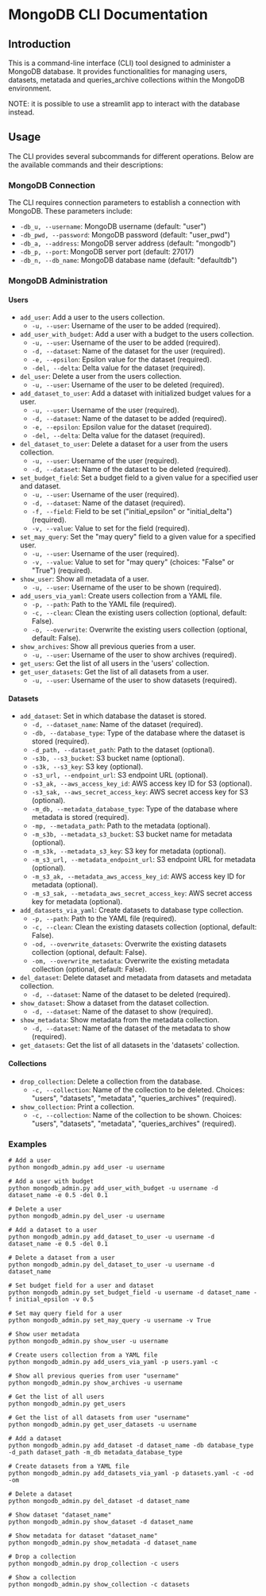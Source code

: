 # MongoDB CLI Documentation

## Introduction
This is a command-line interface (CLI) tool designed to administer a MongoDB database. It provides functionalities for managing users, datasets, metatada and queries_archive collections within the MongoDB environment.

NOTE: it is possible to use a streamlit app to interact with the database instead.

## Usage
The CLI provides several subcommands for different operations. Below are the available commands and their descriptions:

### MongoDB Connection

The CLI requires connection parameters to establish a connection with MongoDB. These parameters include:

- `-db_u, --username`: MongoDB username (default: "user")
- `-db_pwd, --password`: MongoDB password (default: "user_pwd")
- `-db_a, --address`: MongoDB server address (default: "mongodb")
- `-db_p, --port`: MongoDB server port (default: 27017)
- `-db_n, --db_name`: MongoDB database name (default: "defaultdb")

### MongoDB Administration

#### Users

- `add_user`: Add a user to the users collection.
  - `-u, --user`: Username of the user to be added (required).
- `add_user_with_budget`: Add a user with a budget to the users collection.
  - `-u, --user`: Username of the user to be added (required).
  - `-d, --dataset`: Name of the dataset for the user (required).
  - `-e, --epsilon`: Epsilon value for the dataset (required).
  - `-del, --delta`: Delta value for the dataset (required).
- `del_user`: Delete a user from the users collection.
  - `-u, --user`: Username of the user to be deleted (required).
- `add_dataset_to_user`: Add a dataset with initialized budget values for a user.
  - `-u, --user`: Username of the user (required).
  - `-d, --dataset`: Name of the dataset to be added (required).
  - `-e, --epsilon`: Epsilon value for the dataset (required).
  - `-del, --delta`: Delta value for the dataset (required).
- `del_dataset_to_user`: Delete a dataset for a user from the users collection.
  - `-u, --user`: Username of the user (required).
  - `-d, --dataset`: Name of the dataset to be deleted (required).
- `set_budget_field`: Set a budget field to a given value for a specified user and dataset.
  - `-u, --user`: Username of the user (required).
  - `-d, --dataset`: Name of the dataset (required).
  - `-f, --field`: Field to be set ("initial_epsilon" or "initial_delta") (required).
  - `-v, --value`: Value to set for the field (required).
- `set_may_query`: Set the "may query" field to a given value for a specified user.
  - `-u, --user`: Username of the user (required).
  - `-v, --value`: Value to set for "may query" (choices: "False" or "True") (required).
- `show_user`: Show all metadata of a user.
  - `-u, --user`: Username of the user to be shown (required).
- `add_users_via_yaml`: Create users collection from a YAML file.
  - `-p, --path`: Path to the YAML file (required).
  - `-c, --clean`: Clean the existing users collection (optional, default: False).
  - `-o, --overwrite`: Overwrite the existing users collection (optional, default: False).
- `show_archives`: Show all previous queries from a user.
  - `-u, --user`: Username of the user to show archives (required).
- `get_users`: Get the list of all users in the 'users' collection.
- `get_user_datasets`: Get the list of all datasets from a user.
  - `-u, --user`: Username of the user to show datasets (required).


#### Datasets

- `add_dataset`: Set in which database the dataset is stored.
  - `-d, --dataset_name`: Name of the dataset (required).
  - `-db, --database_type`: Type of the database where the dataset is stored (required).
  - `-d_path, --dataset_path`: Path to the dataset (optional).
  - `-s3b, --s3_bucket`: S3 bucket name (optional).
  - `-s3k, --s3_key`: S3 key (optional).
  - `-s3_url, --endpoint_url`: S3 endpoint URL (optional).
  - `-s3_ak, --aws_access_key_id`: AWS access key ID for S3 (optional).
  - `-s3_sak, --aws_secret_access_key`: AWS secret access key for S3 (optional).
  - `-m_db, --metadata_database_type`: Type of the database where metadata is stored (required).
  - `-mp, --metadata_path`: Path to the metadata (optional).
  - `-m_s3b, --metadata_s3_bucket`: S3 bucket name for metadata (optional).
  - `-m_s3k, --metadata_s3_key`: S3 key for metadata (optional).
  - `-m_s3_url, --metadata_endpoint_url`: S3 endpoint URL for metadata (optional).
  - `-m_s3_ak, --metadata_aws_access_key_id`: AWS access key ID for metadata (optional).
  - `-m_s3_sak, --metadata_aws_secret_access_key`: AWS secret access key for metadata (optional).
- `add_datasets_via_yaml`: Create datasets to database type collection.
  - `-p, --path`: Path to the YAML file (required).
  - `-c, --clean`: Clean the existing datasets collection (optional, default: False).
  - `-od, --overwrite_datasets`: Overwrite the existing datasets collection (optional, default: False).
  - `-om, --overwrite_metadata`: Overwrite the existing metadata collection (optional, default: False).
- `del_dataset`: Delete dataset and metadata from datasets and metadata collection.
  - `-d, --dataset`: Name of the dataset to be deleted (required).
- `show_dataset`: Show a dataset from the dataset collection.
  - `-d, --dataset`: Name of the dataset to show (required).
- `show_metadata`: Show metadata from the metadata collection.
  - `-d, --dataset`: Name of the dataset of the metadata to show (required).
- `get_datasets`: Get the list of all datasets in the 'datasets' collection.

#### Collections

- `drop_collection`: Delete a collection from the database.
  - `-c, --collection`: Name of the collection to be deleted. Choices: "users", "datasets", "metadata", "queries_archives" (required).
- `show_collection`: Print a collection.
  - `-c, --collection`: Name of the collection to be shown. Choices: "users", "datasets", "metadata", "queries_archives" (required).

### Examples
```
# Add a user
python mongodb_admin.py add_user -u username

# Add a user with budget
python mongodb_admin.py add_user_with_budget -u username -d dataset_name -e 0.5 -del 0.1

# Delete a user
python mongodb_admin.py del_user -u username

# Add a dataset to a user
python mongodb_admin.py add_dataset_to_user -u username -d dataset_name -e 0.5 -del 0.1

# Delete a dataset from a user
python mongodb_admin.py del_dataset_to_user -u username -d dataset_name

# Set budget field for a user and dataset
python mongodb_admin.py set_budget_field -u username -d dataset_name -f initial_epsilon -v 0.5

# Set may query field for a user
python mongodb_admin.py set_may_query -u username -v True

# Show user metadata
python mongodb_admin.py show_user -u username

# Create users collection from a YAML file
python mongodb_admin.py add_users_via_yaml -p users.yaml -c

# Show all previous queries from user "username"
python mongodb_admin.py show_archives -u username

# Get the list of all users
python mongodb_admin.py get_users

# Get the list of all datasets from user "username"
python mongodb_admin.py get_user_datasets -u username

# Add a dataset
python mongodb_admin.py add_dataset -d dataset_name -db database_type -d_path dataset_path -m_db metadata_database_type

# Create datasets from a YAML file
python mongodb_admin.py add_datasets_via_yaml -p datasets.yaml -c -od -om

# Delete a dataset
python mongodb_admin.py del_dataset -d dataset_name

# Show dataset "dataset_name"
python mongodb_admin.py show_dataset -d dataset_name

# Show metadata for dataset "dataset_name"
python mongodb_admin.py show_metadata -d dataset_name

# Drop a collection
python mongodb_admin.py drop_collection -c users

# Show a collection
python mongodb_admin.py show_collection -c datasets
```